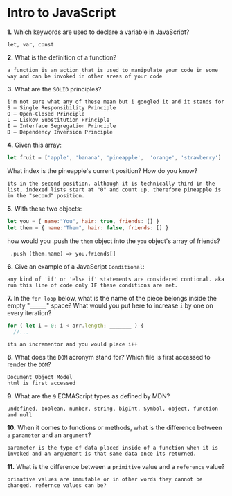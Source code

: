 # Intro to JavaScript

**1.** Which keywords are used to declare a variable in JavaScript?
<!-- enter you answer in the space below -->
```
let, var, const
```
**2.** What is the definition of a function?
<!-- enter you answer in the space below -->
```
a function is an action that is used to manipulate your code in some way and can be invoked in other areas of your code
```
**3.** What are the `SOLID` principles?
<!-- enter you answer in the space below -->
```
i'm not sure what any of these mean but i googled it and it stands for
S – Single Responsibility Principle
O – Open-Closed Principle
L – Liskov Substitution Principle
I – Interface Segregation Principle
D – Dependency Inversion Principle
```
**4.** Given this array: 
```js
let fruit = ['apple', 'banana', 'pineapple',  'orange', 'strawberry']
``` 
What index is the pineapple's current position? How do you know?
<!-- enter you answer in the space below -->
```
its in the second position. although it is technically third in the list, indexed lists start at "0" and count up. therefore pineapple is in the "second" position.
```
**5.** With these two objects: 
```js
let you = { name:"You", hair: true, friends: [] }
let them = { name:"Them", hair: false, friends: [] }
```
how would you .push the `them` object into the `you` object's array of friends?
<!-- enter you answer in the space below -->
```
 .push (them.name) => you.friends[]
```

**6.** Give an example of a JavaScript `Conditional`:
<!-- enter you answer in the space below -->
```
any kind of 'if' or 'else if' statements are considered contional. aka run this line of code only IF these conditions are met.
```
**7.** In the `for loop` below, what is the name of the piece belongs inside the empty "______" space? What would you put here to increase `i` by one on every iteration?
```js
for ( let i = 0; i < arr.length; _______ ) {
  //...
```
<!-- enter you answer in the space below -->
```
its an incrementor and you would place i++
```
**8.** What does the `DOM` acronym stand for? Which file is first accessed to render the `DOM`?
<!-- enter you answer in the space below -->
```
Document Object Model
html is first accessed
```

**9.** What are the `9` ECMAScript types as defined by MDN?
<!-- enter you answer in the space below -->
```
undefined, boolean, number, string, bigInt, Symbol, object, function and null
```
**10.** When it comes to functions or methods, what is the difference between a `parameter` and an `argument`?
<!-- enter you answer in the space below -->
```
parameter is the type of data placed inside of a function when it is invoked and an arguement is that same data once its returned.
```
**11.** What is the difference between a `primitive` value and a `reference` value?
<!-- enter you answer in the space below -->
```
primative values are immutable or in other words they cannot be changed. refernce values can be?
```
